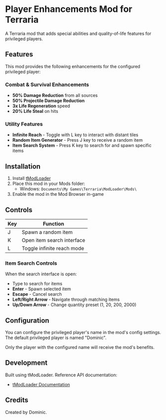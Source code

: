 # Player Enhancements Mod for Terraria

A Terraria mod that adds special abilities and quality-of-life features for privileged players.

## Features

This mod provides the following enhancements for the configured privileged player:

### Combat & Survival Enhancements

- **50% Damage Reduction** from all sources
- **50% Projectile Damage Reduction**
- **3x Life Regeneration** speed
- **20% Life Steal** on hits

### Utility Features

- **Infinite Reach** - Toggle with L key to interact with distant tiles
- **Random Item Generator** - Press J key to receive a random item
- **Item Search System** - Press K key to search for and spawn specific items

## Installation

1. Install [tModLoader](https://store.steampowered.com/app/1281930/tModLoader/)
2. Place this mod in your Mods folder:
   - Windows: `Documents\My Games\Terraria\ModLoader\Mods\`
3. Enable the mod in the Mod Browser in-game

## Controls

| Key | Function                   |
| --- | -------------------------- |
| J   | Spawn a random item        |
| K   | Open item search interface |
| L   | Toggle infinite reach mode |

### Item Search Controls

When the search interface is open:

- Type to search for items
- **Enter** - Spawn selected item
- **Escape** - Cancel search
- **Left/Right Arrow** - Navigate through matching items
- **Up/Down Arrow** - Change quantity preset (1, 20, 200, 2000)

## Configuration

You can configure the privileged player's name in the mod's config settings.
The default privileged player is named "Dominic".

Only the player with the configured name will receive the mod's benefits.

## Development

Built using tModLoader. Reference API documentation:

- [tModLoader Documentation](https://docs.tmodloader.net/docs/1.3/index.html)

## Credits

Created by Dominic.

